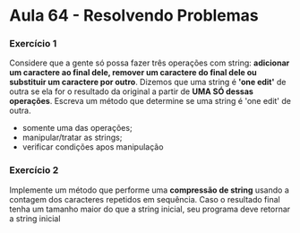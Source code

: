 # Aula 64 - Resolvendo Problemas

### Exercício 1
Considere que a gente só possa fazer três operações com string: **adicionar um caractere ao final dele, remover um caractere do final dele ou substituir um caractere por outro**. Dizemos que uma string é **'one edit'** de outra se ela for o resultado da original a partir de **UMA SÓ dessas operações**. Escreva um método que determine se uma string é  'one edit' de outra.

- somente uma das operações;
- manipular/tratar as strings;
- verificar condições apos manipulação  

### Exercício 2
Implemente um método que performe uma **compressão de string** usando a contagem dos caracteres repetidos em sequência. Caso o resultado final tenha um tamanho maior do que a string inicial, seu programa deve retornar a string inicial